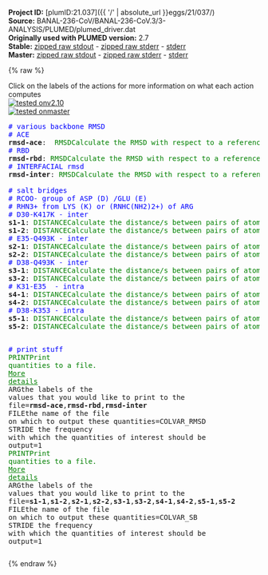 **Project ID:** [plumID:21.037]({{ '/' | absolute_url }}eggs/21/037/)  
**Source:** BANAL-236-CoV/BANAL-236-CoV.3/3-ANALYSIS/PLUMED/plumed_driver.dat  
**Originally used with PLUMED version:** 2.7  
**Stable:** [zipped raw stdout](plumed_driver.dat.plumed.stdout.txt.zip) - [zipped raw stderr](plumed_driver.dat.plumed.stderr.txt.zip) - [stderr](plumed_driver.dat.plumed.stderr)  
**Master:** [zipped raw stdout](plumed_driver.dat.plumed_master.stdout.txt.zip) - [zipped raw stderr](plumed_driver.dat.plumed_master.stderr.txt.zip) - [stderr](plumed_driver.dat.plumed_master.stderr)  

{% raw %}
<div class="plumedpreheader">
<div class="headerInfo" id="value_details_data/BANAL-236-CoV/BANAL-236-CoV.3/3-ANALYSIS/PLUMED/plumed_driver.dat"> Click on the labels of the actions for more information on what each action computes </div>
<div class="containerBadge">
<div class="headerBadge"><a href="plumed_driver.dat.plumed.stderr"><img src="https://img.shields.io/badge/v2.10-passing-green.svg" alt="tested onv2.10" /></a></div>
<div class="headerBadge"><a href="plumed_driver.dat.plumed_master.stderr"><img src="https://img.shields.io/badge/master-passing-green.svg" alt="tested onmaster" /></a></div>
</div>
</div>
<pre class="plumedlisting">
<span style="color:blue" class="comment"># various backbone RMSD</span>
<span style="color:blue" class="comment"># ACE</span>
<b name="data/BANAL-236-CoV/BANAL-236-CoV.3/3-ANALYSIS/PLUMED/plumed_driver.datrmsd-ace" onclick='showPath("data/BANAL-236-CoV/BANAL-236-CoV.3/3-ANALYSIS/PLUMED/plumed_driver.dat","data/BANAL-236-CoV/BANAL-236-CoV.3/3-ANALYSIS/PLUMED/plumed_driver.datrmsd-ace","data/BANAL-236-CoV/BANAL-236-CoV.3/3-ANALYSIS/PLUMED/plumed_driver.datrmsd-ace","brown")'>rmsd-ace</b>:  <span class="plumedtooltip" style="color:green">RMSD<span class="right">Calculate the RMSD with respect to a reference structure. <a href="https://www.plumed.org/doc-master/user-doc/html/RMSD" style="color:green">More details</a><i></i></span></span> <span class="plumedtooltip">REFERENCE<span class="right">a file in pdb format containing the reference structure and the atoms involved in the CV<i></i></span></span>=rmsd-ACE.pdb <span class="plumedtooltip">TYPE<span class="right"> the manner in which RMSD alignment is performed<i></i></span></span>=OPTIMAL <span class="plumedtooltip">NOPBC<span class="right"> ignore the periodic boundary conditions when calculating distances<i></i></span></span>
<span style="color:blue" class="comment"># RBD</span>
<span style="display:none;" id="data/BANAL-236-CoV/BANAL-236-CoV.3/3-ANALYSIS/PLUMED/plumed_driver.datrmsd-ace">The RMSD action with label <b>rmsd-ace</b> calculates the following quantities:<table  align="center" frame="void" width="95%" cellpadding="5%"><tr><td width="5%"><b> Quantity </b>  </td><td><b> Description </b> </td></tr><tr><td width="5%">rmsd-ace.value</td><td>the RMSD distance between the instaneous structure and the reference structure/s that were input</td></tr></table></span><b name="data/BANAL-236-CoV/BANAL-236-CoV.3/3-ANALYSIS/PLUMED/plumed_driver.datrmsd-rbd" onclick='showPath("data/BANAL-236-CoV/BANAL-236-CoV.3/3-ANALYSIS/PLUMED/plumed_driver.dat","data/BANAL-236-CoV/BANAL-236-CoV.3/3-ANALYSIS/PLUMED/plumed_driver.datrmsd-rbd","data/BANAL-236-CoV/BANAL-236-CoV.3/3-ANALYSIS/PLUMED/plumed_driver.datrmsd-rbd","brown")'>rmsd-rbd</b>: <span class="plumedtooltip" style="color:green">RMSD<span class="right">Calculate the RMSD with respect to a reference structure. <a href="https://www.plumed.org/doc-master/user-doc/html/RMSD" style="color:green">More details</a><i></i></span></span> <span class="plumedtooltip">REFERENCE<span class="right">a file in pdb format containing the reference structure and the atoms involved in the CV<i></i></span></span>=rmsd-RBD.pdb <span class="plumedtooltip">TYPE<span class="right"> the manner in which RMSD alignment is performed<i></i></span></span>=OPTIMAL <span class="plumedtooltip">NOPBC<span class="right"> ignore the periodic boundary conditions when calculating distances<i></i></span></span>
<span style="color:blue" class="comment"># INTERFACIAL rmsd</span>
<span style="display:none;" id="data/BANAL-236-CoV/BANAL-236-CoV.3/3-ANALYSIS/PLUMED/plumed_driver.datrmsd-rbd">The RMSD action with label <b>rmsd-rbd</b> calculates the following quantities:<table  align="center" frame="void" width="95%" cellpadding="5%"><tr><td width="5%"><b> Quantity </b>  </td><td><b> Description </b> </td></tr><tr><td width="5%">rmsd-rbd.value</td><td>the RMSD distance between the instaneous structure and the reference structure/s that were input</td></tr></table></span><b name="data/BANAL-236-CoV/BANAL-236-CoV.3/3-ANALYSIS/PLUMED/plumed_driver.datrmsd-inter" onclick='showPath("data/BANAL-236-CoV/BANAL-236-CoV.3/3-ANALYSIS/PLUMED/plumed_driver.dat","data/BANAL-236-CoV/BANAL-236-CoV.3/3-ANALYSIS/PLUMED/plumed_driver.datrmsd-inter","data/BANAL-236-CoV/BANAL-236-CoV.3/3-ANALYSIS/PLUMED/plumed_driver.datrmsd-inter","brown")'>rmsd-inter</b>: <span class="plumedtooltip" style="color:green">RMSD<span class="right">Calculate the RMSD with respect to a reference structure. <a href="https://www.plumed.org/doc-master/user-doc/html/RMSD" style="color:green">More details</a><i></i></span></span> <span class="plumedtooltip">REFERENCE<span class="right">a file in pdb format containing the reference structure and the atoms involved in the CV<i></i></span></span>=rmsd-INTER.pdb <span class="plumedtooltip">TYPE<span class="right"> the manner in which RMSD alignment is performed<i></i></span></span>=OPTIMAL <span class="plumedtooltip">NOPBC<span class="right"> ignore the periodic boundary conditions when calculating distances<i></i></span></span>
<br/><span style="color:blue" class="comment"># salt bridges</span>
<span style="color:blue" class="comment"># RCOO- group of ASP (D) /GLU (E)</span>
<span style="color:blue" class="comment"># RHN3+ from LYS (K) or (RNHC(NH2)2+) of ARG</span>
<span style="color:blue" class="comment"># D30-K417K - inter</span>
<span style="display:none;" id="data/BANAL-236-CoV/BANAL-236-CoV.3/3-ANALYSIS/PLUMED/plumed_driver.datrmsd-inter">The RMSD action with label <b>rmsd-inter</b> calculates the following quantities:<table  align="center" frame="void" width="95%" cellpadding="5%"><tr><td width="5%"><b> Quantity </b>  </td><td><b> Description </b> </td></tr><tr><td width="5%">rmsd-inter.value</td><td>the RMSD distance between the instaneous structure and the reference structure/s that were input</td></tr></table></span><b name="data/BANAL-236-CoV/BANAL-236-CoV.3/3-ANALYSIS/PLUMED/plumed_driver.dats1-1" onclick='showPath("data/BANAL-236-CoV/BANAL-236-CoV.3/3-ANALYSIS/PLUMED/plumed_driver.dat","data/BANAL-236-CoV/BANAL-236-CoV.3/3-ANALYSIS/PLUMED/plumed_driver.dats1-1","data/BANAL-236-CoV/BANAL-236-CoV.3/3-ANALYSIS/PLUMED/plumed_driver.dats1-1","brown")'>s1-1</b>: <span class="plumedtooltip" style="color:green">DISTANCE<span class="right">Calculate the distance/s between pairs of atoms. <a href="https://www.plumed.org/doc-master/user-doc/html/DISTANCE" style="color:green">More details</a><i></i></span></span> <span class="plumedtooltip">NOPBC<span class="right"> ignore the periodic boundary conditions when calculating distances<i></i></span></span> <span class="plumedtooltip">ATOMS<span class="right">the pair of atom that we are calculating the distance between<i></i></span></span>=188,10812
<span style="display:none;" id="data/BANAL-236-CoV/BANAL-236-CoV.3/3-ANALYSIS/PLUMED/plumed_driver.dats1-1">The DISTANCE action with label <b>s1-1</b> calculates the following quantities:<table  align="center" frame="void" width="95%" cellpadding="5%"><tr><td width="5%"><b> Quantity </b>  </td><td><b> Description </b> </td></tr><tr><td width="5%">s1-1.value</td><td>the DISTANCE between this pair of atoms</td></tr></table></span><b name="data/BANAL-236-CoV/BANAL-236-CoV.3/3-ANALYSIS/PLUMED/plumed_driver.dats1-2" onclick='showPath("data/BANAL-236-CoV/BANAL-236-CoV.3/3-ANALYSIS/PLUMED/plumed_driver.dat","data/BANAL-236-CoV/BANAL-236-CoV.3/3-ANALYSIS/PLUMED/plumed_driver.dats1-2","data/BANAL-236-CoV/BANAL-236-CoV.3/3-ANALYSIS/PLUMED/plumed_driver.dats1-2","brown")'>s1-2</b>: <span class="plumedtooltip" style="color:green">DISTANCE<span class="right">Calculate the distance/s between pairs of atoms. <a href="https://www.plumed.org/doc-master/user-doc/html/DISTANCE" style="color:green">More details</a><i></i></span></span> <span class="plumedtooltip">NOPBC<span class="right"> ignore the periodic boundary conditions when calculating distances<i></i></span></span> <span class="plumedtooltip">ATOMS<span class="right">the pair of atom that we are calculating the distance between<i></i></span></span>=187,10812
<span style="color:blue" class="comment"># E35-Q493K - inter</span>
<span style="display:none;" id="data/BANAL-236-CoV/BANAL-236-CoV.3/3-ANALYSIS/PLUMED/plumed_driver.dats1-2">The DISTANCE action with label <b>s1-2</b> calculates the following quantities:<table  align="center" frame="void" width="95%" cellpadding="5%"><tr><td width="5%"><b> Quantity </b>  </td><td><b> Description </b> </td></tr><tr><td width="5%">s1-2.value</td><td>the DISTANCE between this pair of atoms</td></tr></table></span><b name="data/BANAL-236-CoV/BANAL-236-CoV.3/3-ANALYSIS/PLUMED/plumed_driver.dats2-1" onclick='showPath("data/BANAL-236-CoV/BANAL-236-CoV.3/3-ANALYSIS/PLUMED/plumed_driver.dat","data/BANAL-236-CoV/BANAL-236-CoV.3/3-ANALYSIS/PLUMED/plumed_driver.dats2-1","data/BANAL-236-CoV/BANAL-236-CoV.3/3-ANALYSIS/PLUMED/plumed_driver.dats2-1","brown")'>s2-1</b>: <span class="plumedtooltip" style="color:green">DISTANCE<span class="right">Calculate the distance/s between pairs of atoms. <a href="https://www.plumed.org/doc-master/user-doc/html/DISTANCE" style="color:green">More details</a><i></i></span></span> <span class="plumedtooltip">NOPBC<span class="right"> ignore the periodic boundary conditions when calculating distances<i></i></span></span> <span class="plumedtooltip">ATOMS<span class="right">the pair of atom that we are calculating the distance between<i></i></span></span>=276,12006
<span style="display:none;" id="data/BANAL-236-CoV/BANAL-236-CoV.3/3-ANALYSIS/PLUMED/plumed_driver.dats2-1">The DISTANCE action with label <b>s2-1</b> calculates the following quantities:<table  align="center" frame="void" width="95%" cellpadding="5%"><tr><td width="5%"><b> Quantity </b>  </td><td><b> Description </b> </td></tr><tr><td width="5%">s2-1.value</td><td>the DISTANCE between this pair of atoms</td></tr></table></span><b name="data/BANAL-236-CoV/BANAL-236-CoV.3/3-ANALYSIS/PLUMED/plumed_driver.dats2-2" onclick='showPath("data/BANAL-236-CoV/BANAL-236-CoV.3/3-ANALYSIS/PLUMED/plumed_driver.dat","data/BANAL-236-CoV/BANAL-236-CoV.3/3-ANALYSIS/PLUMED/plumed_driver.dats2-2","data/BANAL-236-CoV/BANAL-236-CoV.3/3-ANALYSIS/PLUMED/plumed_driver.dats2-2","brown")'>s2-2</b>: <span class="plumedtooltip" style="color:green">DISTANCE<span class="right">Calculate the distance/s between pairs of atoms. <a href="https://www.plumed.org/doc-master/user-doc/html/DISTANCE" style="color:green">More details</a><i></i></span></span> <span class="plumedtooltip">NOPBC<span class="right"> ignore the periodic boundary conditions when calculating distances<i></i></span></span> <span class="plumedtooltip">ATOMS<span class="right">the pair of atom that we are calculating the distance between<i></i></span></span>=275,12006
<span style="color:blue" class="comment"># D38-Q493K - inter</span>
<span style="display:none;" id="data/BANAL-236-CoV/BANAL-236-CoV.3/3-ANALYSIS/PLUMED/plumed_driver.dats2-2">The DISTANCE action with label <b>s2-2</b> calculates the following quantities:<table  align="center" frame="void" width="95%" cellpadding="5%"><tr><td width="5%"><b> Quantity </b>  </td><td><b> Description </b> </td></tr><tr><td width="5%">s2-2.value</td><td>the DISTANCE between this pair of atoms</td></tr></table></span><b name="data/BANAL-236-CoV/BANAL-236-CoV.3/3-ANALYSIS/PLUMED/plumed_driver.dats3-1" onclick='showPath("data/BANAL-236-CoV/BANAL-236-CoV.3/3-ANALYSIS/PLUMED/plumed_driver.dat","data/BANAL-236-CoV/BANAL-236-CoV.3/3-ANALYSIS/PLUMED/plumed_driver.dats3-1","data/BANAL-236-CoV/BANAL-236-CoV.3/3-ANALYSIS/PLUMED/plumed_driver.dats3-1","brown")'>s3-1</b>: <span class="plumedtooltip" style="color:green">DISTANCE<span class="right">Calculate the distance/s between pairs of atoms. <a href="https://www.plumed.org/doc-master/user-doc/html/DISTANCE" style="color:green">More details</a><i></i></span></span> <span class="plumedtooltip">NOPBC<span class="right"> ignore the periodic boundary conditions when calculating distances<i></i></span></span> <span class="plumedtooltip">ATOMS<span class="right">the pair of atom that we are calculating the distance between<i></i></span></span>=313,12006
<span style="display:none;" id="data/BANAL-236-CoV/BANAL-236-CoV.3/3-ANALYSIS/PLUMED/plumed_driver.dats3-1">The DISTANCE action with label <b>s3-1</b> calculates the following quantities:<table  align="center" frame="void" width="95%" cellpadding="5%"><tr><td width="5%"><b> Quantity </b>  </td><td><b> Description </b> </td></tr><tr><td width="5%">s3-1.value</td><td>the DISTANCE between this pair of atoms</td></tr></table></span><b name="data/BANAL-236-CoV/BANAL-236-CoV.3/3-ANALYSIS/PLUMED/plumed_driver.dats3-2" onclick='showPath("data/BANAL-236-CoV/BANAL-236-CoV.3/3-ANALYSIS/PLUMED/plumed_driver.dat","data/BANAL-236-CoV/BANAL-236-CoV.3/3-ANALYSIS/PLUMED/plumed_driver.dats3-2","data/BANAL-236-CoV/BANAL-236-CoV.3/3-ANALYSIS/PLUMED/plumed_driver.dats3-2","brown")'>s3-2</b>: <span class="plumedtooltip" style="color:green">DISTANCE<span class="right">Calculate the distance/s between pairs of atoms. <a href="https://www.plumed.org/doc-master/user-doc/html/DISTANCE" style="color:green">More details</a><i></i></span></span> <span class="plumedtooltip">NOPBC<span class="right"> ignore the periodic boundary conditions when calculating distances<i></i></span></span> <span class="plumedtooltip">ATOMS<span class="right">the pair of atom that we are calculating the distance between<i></i></span></span>=312,12006
<span style="color:blue" class="comment"># K31-E35  - intra</span>
<span style="display:none;" id="data/BANAL-236-CoV/BANAL-236-CoV.3/3-ANALYSIS/PLUMED/plumed_driver.dats3-2">The DISTANCE action with label <b>s3-2</b> calculates the following quantities:<table  align="center" frame="void" width="95%" cellpadding="5%"><tr><td width="5%"><b> Quantity </b>  </td><td><b> Description </b> </td></tr><tr><td width="5%">s3-2.value</td><td>the DISTANCE between this pair of atoms</td></tr></table></span><b name="data/BANAL-236-CoV/BANAL-236-CoV.3/3-ANALYSIS/PLUMED/plumed_driver.dats4-1" onclick='showPath("data/BANAL-236-CoV/BANAL-236-CoV.3/3-ANALYSIS/PLUMED/plumed_driver.dat","data/BANAL-236-CoV/BANAL-236-CoV.3/3-ANALYSIS/PLUMED/plumed_driver.dats4-1","data/BANAL-236-CoV/BANAL-236-CoV.3/3-ANALYSIS/PLUMED/plumed_driver.dats4-1","brown")'>s4-1</b>: <span class="plumedtooltip" style="color:green">DISTANCE<span class="right">Calculate the distance/s between pairs of atoms. <a href="https://www.plumed.org/doc-master/user-doc/html/DISTANCE" style="color:green">More details</a><i></i></span></span> <span class="plumedtooltip">NOPBC<span class="right"> ignore the periodic boundary conditions when calculating distances<i></i></span></span> <span class="plumedtooltip">ATOMS<span class="right">the pair of atom that we are calculating the distance between<i></i></span></span>=207,276
<span style="display:none;" id="data/BANAL-236-CoV/BANAL-236-CoV.3/3-ANALYSIS/PLUMED/plumed_driver.dats4-1">The DISTANCE action with label <b>s4-1</b> calculates the following quantities:<table  align="center" frame="void" width="95%" cellpadding="5%"><tr><td width="5%"><b> Quantity </b>  </td><td><b> Description </b> </td></tr><tr><td width="5%">s4-1.value</td><td>the DISTANCE between this pair of atoms</td></tr></table></span><b name="data/BANAL-236-CoV/BANAL-236-CoV.3/3-ANALYSIS/PLUMED/plumed_driver.dats4-2" onclick='showPath("data/BANAL-236-CoV/BANAL-236-CoV.3/3-ANALYSIS/PLUMED/plumed_driver.dat","data/BANAL-236-CoV/BANAL-236-CoV.3/3-ANALYSIS/PLUMED/plumed_driver.dats4-2","data/BANAL-236-CoV/BANAL-236-CoV.3/3-ANALYSIS/PLUMED/plumed_driver.dats4-2","brown")'>s4-2</b>: <span class="plumedtooltip" style="color:green">DISTANCE<span class="right">Calculate the distance/s between pairs of atoms. <a href="https://www.plumed.org/doc-master/user-doc/html/DISTANCE" style="color:green">More details</a><i></i></span></span> <span class="plumedtooltip">NOPBC<span class="right"> ignore the periodic boundary conditions when calculating distances<i></i></span></span> <span class="plumedtooltip">ATOMS<span class="right">the pair of atom that we are calculating the distance between<i></i></span></span>=207,275
<span style="color:blue" class="comment"># D38-K353 - intra</span>
<span style="display:none;" id="data/BANAL-236-CoV/BANAL-236-CoV.3/3-ANALYSIS/PLUMED/plumed_driver.dats4-2">The DISTANCE action with label <b>s4-2</b> calculates the following quantities:<table  align="center" frame="void" width="95%" cellpadding="5%"><tr><td width="5%"><b> Quantity </b>  </td><td><b> Description </b> </td></tr><tr><td width="5%">s4-2.value</td><td>the DISTANCE between this pair of atoms</td></tr></table></span><b name="data/BANAL-236-CoV/BANAL-236-CoV.3/3-ANALYSIS/PLUMED/plumed_driver.dats5-1" onclick='showPath("data/BANAL-236-CoV/BANAL-236-CoV.3/3-ANALYSIS/PLUMED/plumed_driver.dat","data/BANAL-236-CoV/BANAL-236-CoV.3/3-ANALYSIS/PLUMED/plumed_driver.dats5-1","data/BANAL-236-CoV/BANAL-236-CoV.3/3-ANALYSIS/PLUMED/plumed_driver.dats5-1","brown")'>s5-1</b>: <span class="plumedtooltip" style="color:green">DISTANCE<span class="right">Calculate the distance/s between pairs of atoms. <a href="https://www.plumed.org/doc-master/user-doc/html/DISTANCE" style="color:green">More details</a><i></i></span></span> <span class="plumedtooltip">NOPBC<span class="right"> ignore the periodic boundary conditions when calculating distances<i></i></span></span> <span class="plumedtooltip">ATOMS<span class="right">the pair of atom that we are calculating the distance between<i></i></span></span>=313,5301
<span style="display:none;" id="data/BANAL-236-CoV/BANAL-236-CoV.3/3-ANALYSIS/PLUMED/plumed_driver.dats5-1">The DISTANCE action with label <b>s5-1</b> calculates the following quantities:<table  align="center" frame="void" width="95%" cellpadding="5%"><tr><td width="5%"><b> Quantity </b>  </td><td><b> Description </b> </td></tr><tr><td width="5%">s5-1.value</td><td>the DISTANCE between this pair of atoms</td></tr></table></span><b name="data/BANAL-236-CoV/BANAL-236-CoV.3/3-ANALYSIS/PLUMED/plumed_driver.dats5-2" onclick='showPath("data/BANAL-236-CoV/BANAL-236-CoV.3/3-ANALYSIS/PLUMED/plumed_driver.dat","data/BANAL-236-CoV/BANAL-236-CoV.3/3-ANALYSIS/PLUMED/plumed_driver.dats5-2","data/BANAL-236-CoV/BANAL-236-CoV.3/3-ANALYSIS/PLUMED/plumed_driver.dats5-2","brown")'>s5-2</b>: <span class="plumedtooltip" style="color:green">DISTANCE<span class="right">Calculate the distance/s between pairs of atoms. <a href="https://www.plumed.org/doc-master/user-doc/html/DISTANCE" style="color:green">More details</a><i></i></span></span> <span class="plumedtooltip">NOPBC<span class="right"> ignore the periodic boundary conditions when calculating distances<i></i></span></span> <span class="plumedtooltip">ATOMS<span class="right">the pair of atom that we are calculating the distance between<i></i></span></span>=312,5301

<span style="color:blue" class="comment"># print stuff</span>
<span style="display:none;" id="data/BANAL-236-CoV/BANAL-236-CoV.3/3-ANALYSIS/PLUMED/plumed_driver.dats5-2">The DISTANCE action with label <b>s5-2</b> calculates the following quantities:<table  align="center" frame="void" width="95%" cellpadding="5%"><tr><td width="5%"><b> Quantity </b>  </td><td><b> Description </b> </td></tr><tr><td width="5%">s5-2.value</td><td>the DISTANCE between this pair of atoms</td></tr></table></span><span class="plumedtooltip" style="color:green">PRINT<span class="right">Print quantities to a file. <a href="https://www.plumed.org/doc-master/user-doc/html/PRINT" style="color:green">More details</a><i></i></span></span> <span class="plumedtooltip">ARG<span class="right">the labels of the values that you would like to print to the file<i></i></span></span>=<b name="data/BANAL-236-CoV/BANAL-236-CoV.3/3-ANALYSIS/PLUMED/plumed_driver.datrmsd-ace">rmsd-ace</b>,<b name="data/BANAL-236-CoV/BANAL-236-CoV.3/3-ANALYSIS/PLUMED/plumed_driver.datrmsd-rbd">rmsd-rbd</b>,<b name="data/BANAL-236-CoV/BANAL-236-CoV.3/3-ANALYSIS/PLUMED/plumed_driver.datrmsd-inter">rmsd-inter</b> <span class="plumedtooltip">FILE<span class="right">the name of the file on which to output these quantities<i></i></span></span>=COLVAR_RMSD <span class="plumedtooltip">STRIDE<span class="right"> the frequency with which the quantities of interest should be output<i></i></span></span>=1
<span style="display:none;" id="data/BANAL-236-CoV/BANAL-236-CoV.3/3-ANALYSIS/PLUMED/plumed_driver.dat">The PRINT action with label <b></b> calculates something</span><span class="plumedtooltip" style="color:green">PRINT<span class="right">Print quantities to a file. <a href="https://www.plumed.org/doc-master/user-doc/html/PRINT" style="color:green">More details</a><i></i></span></span> <span class="plumedtooltip">ARG<span class="right">the labels of the values that you would like to print to the file<i></i></span></span>=<b name="data/BANAL-236-CoV/BANAL-236-CoV.3/3-ANALYSIS/PLUMED/plumed_driver.dats1-1">s1-1</b>,<b name="data/BANAL-236-CoV/BANAL-236-CoV.3/3-ANALYSIS/PLUMED/plumed_driver.dats1-2">s1-2</b>,<b name="data/BANAL-236-CoV/BANAL-236-CoV.3/3-ANALYSIS/PLUMED/plumed_driver.dats2-1">s2-1</b>,<b name="data/BANAL-236-CoV/BANAL-236-CoV.3/3-ANALYSIS/PLUMED/plumed_driver.dats2-2">s2-2</b>,<b name="data/BANAL-236-CoV/BANAL-236-CoV.3/3-ANALYSIS/PLUMED/plumed_driver.dats3-1">s3-1</b>,<b name="data/BANAL-236-CoV/BANAL-236-CoV.3/3-ANALYSIS/PLUMED/plumed_driver.dats3-2">s3-2</b>,<b name="data/BANAL-236-CoV/BANAL-236-CoV.3/3-ANALYSIS/PLUMED/plumed_driver.dats4-1">s4-1</b>,<b name="data/BANAL-236-CoV/BANAL-236-CoV.3/3-ANALYSIS/PLUMED/plumed_driver.dats4-2">s4-2</b>,<b name="data/BANAL-236-CoV/BANAL-236-CoV.3/3-ANALYSIS/PLUMED/plumed_driver.dats5-1">s5-1</b>,<b name="data/BANAL-236-CoV/BANAL-236-CoV.3/3-ANALYSIS/PLUMED/plumed_driver.dats5-2">s5-2</b> <span class="plumedtooltip">FILE<span class="right">the name of the file on which to output these quantities<i></i></span></span>=COLVAR_SB <span class="plumedtooltip">STRIDE<span class="right"> the frequency with which the quantities of interest should be output<i></i></span></span>=1
</pre>
{% endraw %}
